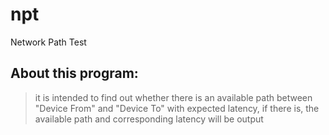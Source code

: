 # npt
Network Path Test
## About this program:
> it is intended to find out whether there is an available path between "Device From" and "Device To" with expected latency, if there is, the available path and corresponding latency will be output
